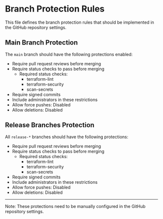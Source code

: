 # Branch Protection Rules

This file defines the branch protection rules that should be implemented in the GitHub repository settings.

## Main Branch Protection

The `main` branch should have the following protections enabled:
- Require pull request reviews before merging
- Require status checks to pass before merging
  - Required status checks:
    - terraform-lint
    - terraform-security
    - scan-secrets
- Require signed commits
- Include administrators in these restrictions
- Allow force pushes: Disabled
- Allow deletions: Disabled

## Release Branches Protection

All `release-*` branches should have the following protections:
- Require pull request reviews before merging
- Require status checks to pass before merging
  - Required status checks:
    - terraform-lint
    - terraform-security
    - scan-secrets
- Require signed commits
- Include administrators in these restrictions
- Allow force pushes: Disabled
- Allow deletions: Disabled

---
Note: These protections need to be manually configured in the GitHub repository settings.
